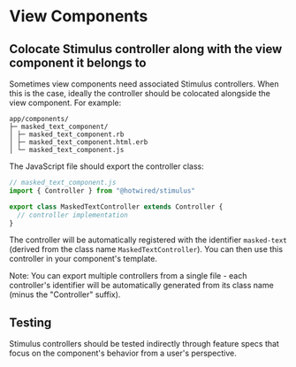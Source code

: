 # View Components

## Colocate Stimulus controller along with the view component it belongs to

Sometimes view components need associated Stimulus controllers. When this is the case, ideally the controller should be colocated alongside the view component. For example:

```
app/components/
├─ masked_text_component/
│ ├─ masked_text_component.rb
│ ├─ masked_text_component.html.erb
│ └─ masked_text_component.js
```

The JavaScript file should export the controller class:

```js
// masked_text_component.js
import { Controller } from "@hotwired/stimulus"

export class MaskedTextController extends Controller {
  // controller implementation
}
```

The controller will be automatically registered with the identifier `masked-text` (derived from the class name `MaskedTextController`). You can then use this controller in your component's template.

Note: You can export multiple controllers from a single file - each controller's identifier will be automatically generated from its class name (minus the "Controller" suffix).

## Testing

Stimulus controllers should be tested indirectly through feature specs that focus on the component's behavior from a user's perspective.
